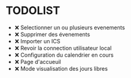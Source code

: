 # TODOLIST

- ❌ Selectionner un ou plusieurs evenements 
- ❌ Supprimer des évenements
- ❌ Importer un ICS
- ❌ Revoir la connection utilisateur local
- ❌ Configuration du calendrier en cours
- ❌ Page d'accueuil
- ❌ Mode visualisation des jours libres